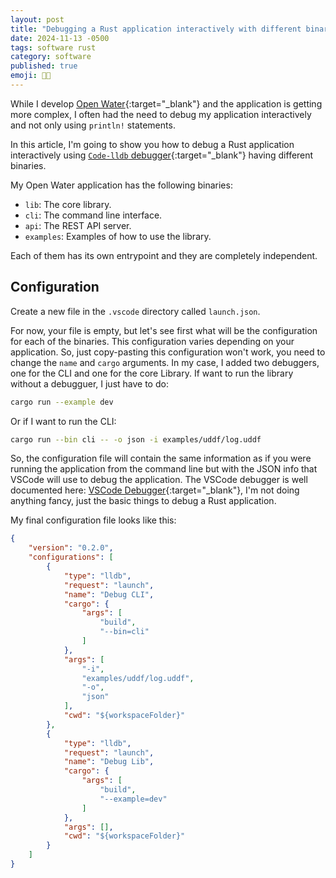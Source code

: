 ```yaml
---
layout: post
title: "Debugging a Rust application interactively with different binaries in VSCode (or Cursor)."
date: 2024-11-13 -0500
tags: software rust
category: software
published: true
emoji: 👨‍💻
---
```


While I develop [Open Water](https://github.com/dfrojas/openwater){:target="_blank"} and the application is getting more complex, I often had the need to debug my application interactively and not only using `println!` statements.

In this article, I'm going to show you how to debug a Rust application interactively using [`Code-lldb` debugger](https://marketplace.visualstudio.com/items?itemName=vadimcn.vscode-lldb){:target="_blank"} having different binaries.

My Open Water application has the following binaries:

- `lib`: The core library.
- `cli`: The command line interface.
- `api`: The REST API server.
- `examples`: Examples of how to use the library.

Each of them has its own entrypoint and they are completely independent.

## Configuration

Create a new file in the `.vscode` directory called `launch.json`.

For now, your file is empty, but let's see first what will be the configuration for each of the binaries. This configuration varies depending on your application. So, just copy-pasting this configuration won't work, you need to change the `name` and `cargo` arguments. In my case, I added two debuggers, one for the CLI and one for the core Library. If want to run the library without a debugguer, I just have to do:

```bash
cargo run --example dev
```

Or if I want to run the CLI:

```bash
cargo run --bin cli -- -o json -i examples/uddf/log.uddf
```

So, the configuration file will contain the same information as if you were running the application from the command line but with the JSON info that VSCode will use to debug the application. The VSCode debugger is well documented here: [VSCode Debugger](https://code.visualstudio.com/docs/editor/debugging){:target="_blank"}, I'm not doing anything fancy, just the basic things to debug a Rust application.

My final configuration file looks like this:

```json
{
    "version": "0.2.0",
    "configurations": [
        {
            "type": "lldb",
            "request": "launch",
            "name": "Debug CLI",
            "cargo": {
                "args": [
                    "build",
                    "--bin=cli"
                ]
            },
            "args": [
                "-i",
                "examples/uddf/log.uddf",
                "-o",
                "json"
            ],
            "cwd": "${workspaceFolder}"
        },
        {
            "type": "lldb",
            "request": "launch",
            "name": "Debug Lib",
            "cargo": {
                "args": [
                    "build",
                    "--example=dev"
                ]
            },
            "args": [],
            "cwd": "${workspaceFolder}"
        }
    ]
}
```